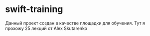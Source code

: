 # swift-training

Данный проект создан в качестве площадки для обучения.
Тут я прохожу 25 лекций от Alex Skutarenko
